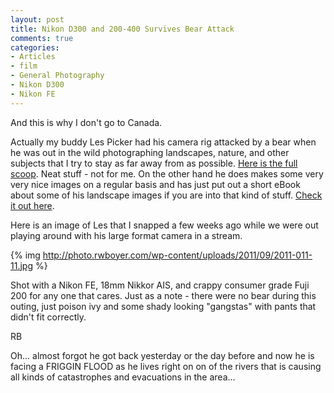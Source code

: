 ```yaml
---
layout: post
title: Nikon D300 and 200-400 Survives Bear Attack
comments: true
categories:
- Articles
- film
- General Photography
- Nikon D300
- Nikon FE
---
```

And this is why I don't go to Canada.

Actually my buddy Les Picker had his camera rig attacked by a bear when he was out in the wild photographing landscapes, nature, and other subjects that I try to stay as far away from as possible. <a href="http://blog.lesterpickerphoto.com/2011/09/02/close-encounters-of-the-bear-kind/">Here is the full scoop</a>. Neat stuff - not for me. On the other hand he does makes some very very nice images on a regular basis and has just put out a short eBook about some of his landscape images if you are into that kind of stuff. <a href="http://blog.lesterpickerphoto.com/ebook/">Check it out here</a>.

Here is an image of Les that I snapped a few weeks ago while we were out playing around with his large format camera in a stream.

{% img http://photo.rwboyer.com/wp-content/uploads/2011/09/2011-011-11.jpg %}

Shot with a Nikon FE, 18mm Nikkor AIS, and crappy consumer grade Fuji 200 for any one that cares. Just as a note - there were no bear during this outing, just poison ivy and some shady looking "gangstas" with pants that didn't fit correctly.

RB

Oh... almost forgot he got back yesterday or the day before and now he is facing a FRIGGIN FLOOD as he lives right on on of the rivers that is causing all kinds of catastrophes and evacuations in the area...
